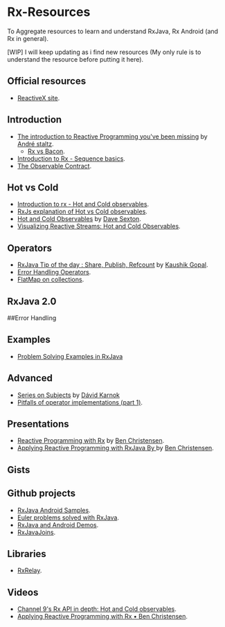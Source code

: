 # Rx-Resources
To Aggregate resources to learn and understand RxJava, Rx Android (and Rx in general).

[WIP] I will keep updating as i find new resources (My only rule is to understand the resource before putting it here).

## Official resources
* [ReactiveX site](http://reactivex.io/).

## Introduction
* [The introduction to Reactive Programming you've been missing](https://gist.github.com/staltz/868e7e9bc2a7b8c1f754) by [André staltz](https://github.com/staltz).
  * [Rx vs Bacon](https://gist.github.com/mattpodwysocki/00bc7acebd6912998dc0).
* [Introduction to Rx - Sequence basics](http://www.introtorx.com/content/v1.0.10621.0/04_CreatingObservableSequences.html).
* [The Observable Contract](http://reactivex.io/documentation/contract.html).

## Hot vs Cold
* [Introduction to rx - Hot and Cold observables](http://www.introtorx.com/Content/v1.0.10621.0/14_HotAndColdObservables.html#HotAndCold).
* [RxJs explanation of Hot vs Cold observables](https://github.com/Reactive-Extensions/RxJS/blob/master/doc/gettingstarted/creating.md).
* [Hot and Cold Observables](http://davesexton.com/blog/post/Hot-and-Cold-Observables.aspx#HCObCite3) by [Dave Sexton](https://github.com/RxDave).
* [Visualizing Reactive Streams: Hot and Cold Observables](https://jaredforsyth.com/2015/03/06/visualizing-reactive-streams-hot-and-cold/).

## Operators
* [RxJava Tip of the day : Share, Publish, Refcount](http://nerds.weddingpartyapp.com/tech/2015/01/21/rxjava-share-publish-refcount-and-all-that-jazz/) by [Kaushik Gopal](https://github.com/kaushikgopal).
* [Error Handling Operators](https://github.com/ReactiveX/RxJava/wiki/Error-Handling-Operators).
* [FlatMap on collections](http://martinfowler.com/articles/collection-pipeline/flat-map.html).

## RxJava 2.0

##Error Handling

## Examples
* [Problem Solving Examples in RxJava](https://github.com/ReactiveX/RxJava/wiki/Problem-Solving-Examples-in-RxJava)

## Advanced
* [Series on Subjects](http://akarnokd.blogspot.fr/2015/06/subjects-part-1.html) by [Dávid Karnok](https://github.com/akarnokd)  
* [Pitfalls of operator implementations (part 1)](http://akarnokd.blogspot.fr/2015/05/pitfalls-of-operator-implementations.html).

## Presentations
* [Reactive Programming with Rx](https://speakerdeck.com/benjchristensen/reactive-programming-with-rx-at-qconsf-2014?slide=89) by [Ben Christensen](https://github.com/benjchristensen).
* [Applying Reactive Programming with RxJava By ](https://speakerdeck.com/benjchristensen/applying-reactive-programming-with-rxjava-at-goto-chicago-2015) by [Ben Christensen](https://github.com/benjchristensen).

## Gists

## Github projects
* [RxJava Android Samples](https://github.com/kaushikgopal/RxJava-Android-Samples).
* [Euler problems solved with RxJava](https://github.com/chemouna/RxProblemSolving).
* [RxJava and Android Demos](https://github.com/chemouna/RxJavaAndroidDemos).
* [RxJavaJoins](https://github.com/ReactiveX/RxJavaJoins).

## Libraries
* [RxRelay](https://github.com/JakeWharton/RxRelay).

## Videos
* [Channel 9's Rx API in depth: Hot and Cold observables](https://channel9.msdn.com/Blogs/J.Van.Gogh/Rx-API-in-depth-Hot-and-Cold-observables).
* [Applying Reactive Programming with Rx • Ben Christensen](https://www.youtube.com/watch?v=8OcCSQS0tug).
